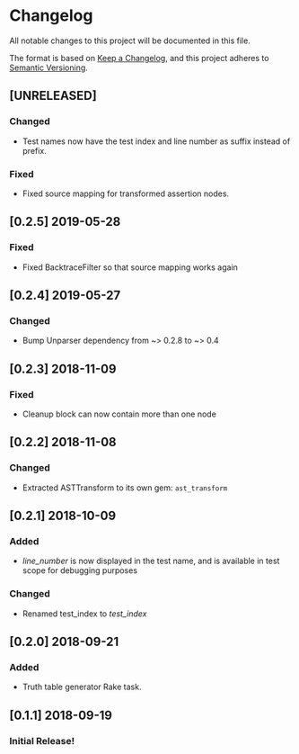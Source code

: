 # Changelog
All notable changes to this project will be documented in this file.

The format is based on [Keep a Changelog](https://keepachangelog.com/en/1.0.0/),
and this project adheres to [Semantic Versioning](https://semver.org/spec/v2.0.0.html).

## [UNRELEASED]
### Changed
- Test names now have the test index and line number as suffix instead of prefix.

### Fixed
- Fixed source mapping for transformed assertion nodes.

## [0.2.5] 2019-05-28
### Fixed
- Fixed BacktraceFilter so that source mapping works again

## [0.2.4] 2019-05-27
### Changed
- Bump Unparser dependency from ~> 0.2.8 to ~> 0.4

## [0.2.3] 2018-11-09
### Fixed
- Cleanup block can now contain more than one node

## [0.2.2] 2018-11-08
### Changed
- Extracted ASTTransform to its own gem: `ast_transform`

## [0.2.1] 2018-10-09
### Added
- _line_number_ is now displayed in the test name, and is available in test scope for debugging purposes

### Changed
- Renamed test_index to _test_index_

## [0.2.0] 2018-09-21
### Added
- Truth table generator Rake task.

## [0.1.1] 2018-09-19
### Initial Release!